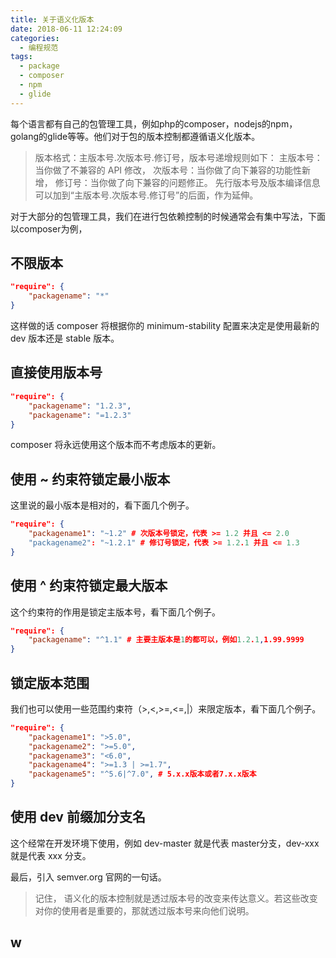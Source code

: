 ```yaml
---
title: 关于语义化版本
date: 2018-06-11 12:24:09
categories:
  - 编程规范
tags:
  - package
  - composer
  - npm
  - glide
---
```


每个语言都有自己的包管理工具，例如php的composer，nodejs的npm，golang的glide等等。他们对于包的版本控制都遵循语义化版本。

> 版本格式：主版本号.次版本号.修订号，版本号递增规则如下： 主版本号：当你做了不兼容的 API 修改， 次版本号：当你做了向下兼容的功能性新增， 修订号：当你做了向下兼容的问题修正。 先行版本号及版本编译信息可以加到“主版本号.次版本号.修订号”的后面，作为延伸。

<!--more-->

对于大部分的包管理工具，我们在进行包依赖控制的时候通常会有集中写法，下面以composer为例，

## 不限版本

```json
"require": {
    "packagename": "*"
}
```

这样做的话 composer 将根据你的 minimum-stability 配置来决定是使用最新的 dev 版本还是 stable 版本。

## 直接使用版本号

```json
"require": {
    "packagename": "1.2.3",
    "packagename": "=1.2.3"
}
```

composer 将永远使用这个版本而不考虑版本的更新。

## 使用 ~ 约束符锁定最小版本

这里说的最小版本是相对的，看下面几个例子。

```json
"require": {
    "packagename1": "~1.2" # 次版本号锁定，代表 >= 1.2 并且 <= 2.0
    "packagename2": "~1.2.1" # 修订号锁定，代表 >= 1.2.1 并且 <= 1.3
}
```

## 使用 ^ 约束符锁定最大版本

这个约束符的作用是锁定主版本号，看下面几个例子。

```json
"require": {
    "packagename": "^1.1" # 主要主版本是1的都可以，例如1.2.1,1.99.9999
}
```

## 锁定版本范围

我们也可以使用一些范围约束符（>,<,>=,<=,|）来限定版本，看下面几个例子。

```json
"require": {
    "packagename1": ">5.0",
    "packagename2": ">=5.0",
    "packagename3": "<6.0",
    "packagename4": ">=1.3 | >=1.7",
    "packagename5": "^5.6|^7.0", # 5.x.x版本或者7.x.x版本
}
```

## 使用 dev 前缀加分支名

这个经常在开发环境下使用，例如 dev-master 就是代表 master分支，dev-xxx 就是代表 xxx 分支。



最后，引入 semver.org 官网的一句话。

> 记住， 语义化的版本控制就是透过版本号的改变来传达意义。若这些改变对你的使用者是重要的，那就透过版本号来向他们说明。

## w